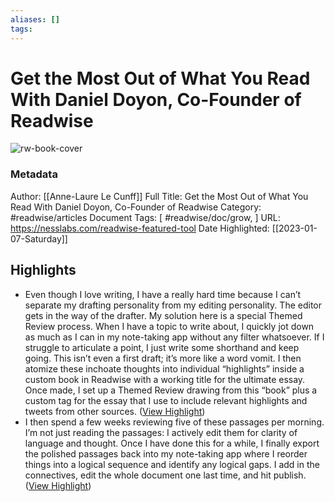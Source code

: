 ```yaml
---
aliases: []
tags:
---
```

# Get the Most Out of What You Read With Daniel Doyon, Co-Founder of Readwise

![rw-book-cover](https://nesslabs.com/wp-content/uploads/2021/10/readwise-featured-tool-banner.png)
### Metadata
Author: [[Anne-Laure Le Cunff]]
Full Title: Get the Most Out of What You Read With Daniel Doyon, Co-Founder of Readwise
Category: #readwise/articles
Document Tags: [ #readwise/doc/grow, ]
URL: https://nesslabs.com/readwise-featured-tool
Date Highlighted: [[2023-01-07-Saturday]]

## Highlights
- Even though I love writing, I have a really hard time because I can’t separate my drafting personality from my editing personality. The editor gets in the way of the drafter. My solution here is a special Themed Review process.
  When I have a topic to write about, I quickly jot down as much as I can in my note-taking app without any filter whatsoever. If I struggle to articulate a point, I just write some shorthand and keep going. This isn’t even a first draft; it’s more like a word vomit.
  I then atomize these inchoate thoughts into individual “highlights” inside a custom book in Readwise with a working title for the ultimate essay. Once made, I set up a Themed Review drawing from this “book” plus a custom tag for the essay that I use to include relevant highlights and tweets from other sources. ([View Highlight](https://read.readwise.io/read/01gn8svd44ync20zpgpv8qb2rd))
- I then spend a few weeks reviewing five of these passages per morning. I’m not just reading the passages: I actively edit them for clarity of language and thought. Once I have done this for a while, I finally export the polished passages back into my note-taking app where I reorder things into a logical sequence and identify any logical gaps. I add in the connectives, edit the whole document one last time, and hit publish. ([View Highlight](https://read.readwise.io/read/01gn8sw3yfa2msjxqkvceqht91))

